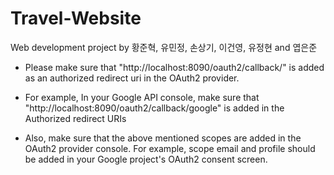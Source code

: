 # Travel-Website
Web development project by 황준혁, 유민정, 손상기, 이건영, 유정현 and 엽은준

+ Please make sure that "http://localhost:8090/oauth2/callback/<provider>" is added as an authorized redirect uri in the OAuth2 provider. 
+ For example, In your Google API console, make sure that "http://localhost:8090/oauth2/callback/google" is added in the Authorized redirect URIs
 
+ Also, make sure that the above mentioned scopes are added in the OAuth2 provider console. For example, scope email and profile should be added in your Google project's OAuth2 consent screen.
